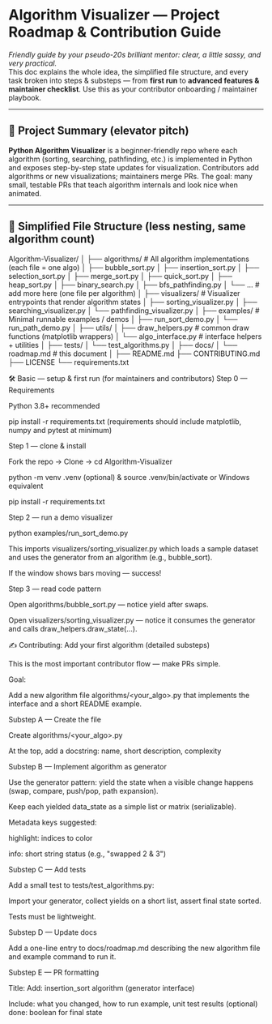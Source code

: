 # Algorithm Visualizer — Project Roadmap & Contribution Guide

*Friendly guide by your pseudo-20s brilliant mentor: clear, a little sassy, and very practical.*  
This doc explains the whole idea, the simplified file structure, and every task broken into steps & substeps — from **first run** to **advanced features & maintainer checklist**. Use this as your contributor onboarding / maintainer playbook.

---

## 🚀 Project Summary (elevator pitch)

**Python Algorithm Visualizer** is a beginner-friendly repo where each algorithm (sorting, searching, pathfinding, etc.) is implemented in Python and exposes step-by-step state updates for visualization. Contributors add algorithms or new visualizations; maintainers merge PRs. The goal: many small, testable PRs that teach algorithm internals and look nice when animated.

---

## 🧩 Simplified File Structure (less nesting, same algorithm count)

Algorithm-Visualizer/
│
├── algorithms/ # All algorithm implementations (each file = one algo)
│ ├── bubble_sort.py
│ ├── insertion_sort.py
│ ├── selection_sort.py
│ ├── merge_sort.py
│ ├── quick_sort.py
│ ├── heap_sort.py
│ ├── binary_search.py
│ ├── bfs_pathfinding.py
│ └── ... # add more here (one file per algorithm)
│
├── visualizers/ # Visualizer entrypoints that render algorithm states
│ ├── sorting_visualizer.py
│ ├── searching_visualizer.py
│ └── pathfinding_visualizer.py
│
├── examples/ # Minimal runnable examples / demos
│ ├── run_sort_demo.py
│ └── run_path_demo.py
│
├── utils/
│ ├── draw_helpers.py # common draw functions (matplotlib wrappers)
│ └── algo_interface.py # interface helpers + utilities
│
├── tests/
│ └── test_algorithms.py
│
├── docs/
│ └── roadmap.md # this document
│
├── README.md
├── CONTRIBUTING.md
├── LICENSE
└── requirements.txt

🛠️ Basic — setup & first run (for maintainers and contributors)
Step 0 — Requirements

Python 3.8+ recommended

pip install -r requirements.txt (requirements should include matplotlib, numpy and pytest at minimum)

Step 1 — clone & install

Fork the repo → Clone → cd Algorithm-Visualizer

python -m venv .venv (optional) & source .venv/bin/activate or Windows equivalent

pip install -r requirements.txt

Step 2 — run a demo visualizer

python examples/run_sort_demo.py

This imports visualizers/sorting_visualizer.py which loads a sample dataset and uses the generator from an algorithm (e.g., bubble_sort).

If the window shows bars moving — success!

Step 3 — read code pattern

Open algorithms/bubble_sort.py — notice yield after swaps.

Open visualizers/sorting_visualizer.py — notice it consumes the generator and calls draw_helpers.draw_state(...).

✍️ Contributing: Add your first algorithm (detailed substeps)

This is the most important contributor flow — make PRs simple.

Goal:

Add a new algorithm file algorithms/<your_algo>.py that implements the interface and a short README example.

Substep A — Create the file

Create algorithms/<your_algo>.py

At the top, add a docstring: name, short description, complexity

Substep B — Implement algorithm as generator

Use the generator pattern: yield the state when a visible change happens (swap, compare, push/pop, path expansion).

Keep each yielded data_state as a simple list or matrix (serializable).

Metadata keys suggested:

highlight: indices to color

info: short string status (e.g., "swapped 2 & 3")

Substep C — Add tests

Add a small test to tests/test_algorithms.py:

Import your generator, collect yields on a short list, assert final state sorted.

Tests must be lightweight.

Substep D — Update docs

Add a one-line entry to docs/roadmap.md describing the new algorithm file and example command to run it.

Substep E — PR formatting

Title: Add: insertion_sort algorithm (generator interface)

Include: what you changed, how to run example, unit test results (optional)
done: boolean for final state
